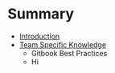 # Summary

* [Introduction](README.md)
* [Team Specific Knowledge](team_specific_knowledge.md)
   * Gitbook Best Practices
   * Hi

